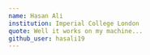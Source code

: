 ```yaml
---
name: Hasan Ali
institution: Imperial College London
quote: Well it works on my machine...
github_user: hasali19
---
```

